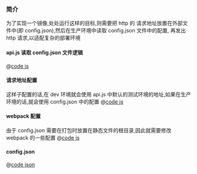 ### 简介
为了实现一个镜像,处处运行这样的目标,则需要把 http 的 请求地址放置在外部文件中(即 config.json),然后在生产环境中读取 config.json 文件中的配置,
再发出 http 请求,以适配复杂的部署环境
####  api.js 读取 config.json 文件逻辑
@[code js](./api.js)

####  请求地址配置
这样子配置的话,在 dev 环境就会使用 api.js 中默认的测试环境的地址,如果在生产环境的话,就会使用 config.json 中的配置
@[code js](./request.js)

####  webpack 配置
由于 config.json 需要在打包时放置在静态文件的根目录,因此就需要修改 webpack 的一些配置
@[code js](./vue.config.js)


#### config.json
@[code json](./config.json)
